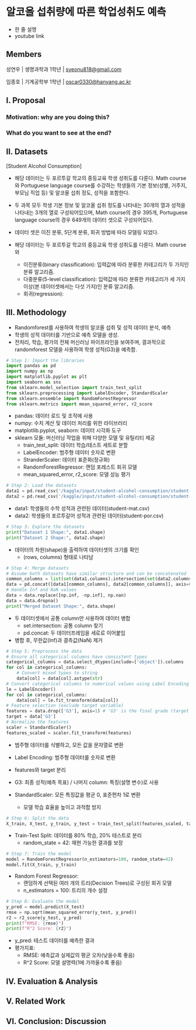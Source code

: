 # 알코올 섭취량에 따른 학업성취도 예측
- 한 줄 설명
- youtube link
  
## Members
성연우 | 생명과학과 1학년 | syeonu818@gmail.com

임종호 | 기계공학부 1학년 | oscar0330@hanyang.ac.kr

## I. Proposal
   ### Motivation: why are you doing this? ###
   
   ### What do you want to see at the end? ###

## II. Datasets

   [Student Alcohol Consumption]
   - 해당 데이터는 두 포르투갈 학교의 중등교육 학생 성취도를 다룬다. Math course와 Portuguese language course를 수강하는 학생들의 기본 정보(성별, 거주지, 부모님 직업 등) 및 알코올 섭취 정도, 성적을 포함한다.
   - 두 과목 모두 학생 기본 정보 및 알코올 섭취 정도를 나타내는 30개의 열과 성적을 나타내는 3개의 열로 구성되어있으며, Math course의 경우 395개, Portuguese language course의 경우 649개의 데이터 셋으로 구성되어있다.
   - 데이터 셋은 이진 분류, 5단계 분류, 회귀 방법에 따라 모델링 되었다.



   - 해당 데이터는 두 포르투갈 학교의 중등교육 학생 성취도를 다룬다. Math course 와 




      - 이진분류(binary classification): 입력값에 따라 분류한 카테고리가 두 가지인 분류 알고리즘. 
      - 다중분류(5-level classification): 입력값에 따라 분류한 카테고리가 세 가지 이상(본 데이터셋에서는 다섯 가지)인 분류 알고리즘.
      - 회귀(regression):



## III. Methodology
   - Randomforest를 사용하여 학생의 알코올 섭취 및 성적 데이터 분석, 예측
   - 학생의 성적 데이터를 기반으로 예측 모델을 생성.
   - 전처리, 학습, 평가의 전체 머신러닝 파이프라인을 보여주며, 결과적으로 randomforest 모델을 사용하여 학생 성적(G3)을 예측함. 

```python
# Step 1: Import the libraries
import pandas as pd
import numpy as np
import matplotlib.pyplot as plt
import seaborn as sns
from sklearn.model_selection import train_test_split
from sklearn.preprocessing import LabelEncoder, StandardScaler
from sklearn.ensemble import RandomForestRegressor  
from sklearn.metrics import mean_squared_error, r2_score
```
- pandas: 데이터 로드 및 조작에 사용
- numpy: 수치 계산 및 데이터 처리를 위한 라이브러리
- matplotlib.pyplot, seaborn: 데이터 시각화 도구
- sklearn 모듈: 머신러닝 작업을 위해 다양한 모델 및 유틸리티 제공
  - train_test_split: 데이터 학습/테스트 세트로 분할
  - LabelEncoder: 범주형 데이터 숫자로 변환
  - StranderScaler: 데이터 표준화(정규화)
  - RandomForestRegressor: 랜덤 포레스트 회귀 모델
  - mean_squared_error, r2_score: 모델 성능 평가

```python
# Step 2: Load the datasets
data1 = pd.read_csv('/kaggle/input/student-alcohol-consumption/student-mat.csv')
data2 = pd.read_csv('/kaggle/input/student-alcohol-consumption/student-por.csv')
```
- data1: 학생들의 수학 성적과 관련된 데이터(student-mat.csv)
- data2: 학생들의 포르투갈어 성적과 관련된 데이터(student-por.csv)

```python
# Step 3: Explore the datasets
print("Dataset 1 Shape:", data1.shape)
print("Dataset 2 Shape:", data2.shape)
```
- 데이터의 차원(shape)을 출력하여 데이터셋의 크기를 확인
  - (rows, columns) 형태로 나타남

```python
# Step 4: Merge datasets
# Assume both datasets have similar structure and can be concatenated
common_columns = list(set(data1.columns).intersection(set(data2.columns)))
data = pd.concat([data1[common_columns], data2[common_columns]], axis=0).reset_index(drop=True)
# Handle Inf and NaN values
data = data.replace([np.inf, -np.inf], np.nan)
data = data.dropna()
print("Merged Dataset Shape:", data.shape)
```
- 두 데이터셋에서 공통 column만 사용하여 데이터 병합
  - set.intersection: 공통 column 찾기
  - pd.concat: 두 데이터프레임을 세로로 이어붙임
- 병합 후, 무한값(Inf)과 결측값(NaN) 제거

```python
# Step 5: Preprocess the data
# Ensure all categorical columns have consistent types
categorical_columns = data.select_dtypes(include=['object']).columns
for col in categorical_columns:
    # Convert mixed types to string
    data[col] = data[col].astype(str)
# Convert categorical columns to numerical values using Label Encoding
le = LabelEncoder()
for col in categorical_columns:
    data[col] = le.fit_transform(data[col])
# Feature selection (exclude target variable)
features = data.drop(['G3'], axis=1) # 'G3' is the final grade (target variable)
target = data['G3']
# Normalize the features
scaler = StandardScaler()
features_scaled = scaler.fit_transform(features)
```
- 범주형 데이터를 식별하고, 모든 값을 문자열로 변환
- Label Encoding: 범주형 데이터를 숫자로 변환

- features와 target 분리
- G3: 최종 성적(예측 목표) / 나머지 column: 특징(설명 변수)로 사용

- StandardScaler: 모든 특징값을 평균 0, 표준편차 1로 변환
  - 모델 학습 효율을 높이고 과적합 방지

```python
# Step 6: Split the data
X_train, X_test, y_train, y_test = train_test_split(features_scaled, target, test_size=0.2, random_state=42)
```
- Train-Test Split: 데이터를 80% 학습, 20% 테스트로 분리
  - random_state = 42: 재현 가능한 결과를 보장

```python
# Step 7: Train the model
model = RandomForestRegressor(n_estimators=100, random_state=42)
model.fit(X_train, y_train)
```
- Random Forest Regressor:
  - 랜덤하게 선택된 여러 개의 트리(Decision Trees)로 구성된 회귀 모델
  - n_estimators = 100: 트리의 개수 설정

```python
# Step 8: Evaluate the model
y_pred = model.predict(X_test)
rmse = np.sqrt(mean_squared_error(y_test, y_pred))
r2 = r2_score(y_test, y_pred)
print(f"RMSE: {rmse}")
print(f"R^2 Score: {r2}")
```
- y_pred: 테스트 데이터를 예측한 결과
- 평가지표:
  - RMSE: 예측값과 실제값의 평균 오차(낮을수록 좋음)
  - R^2 Score: 모델 설명력(1에 가까울수록 좋음)



## IV. Evaluation & Analysis
## V. Related Work 
## VI. Conclusion: Discussion
